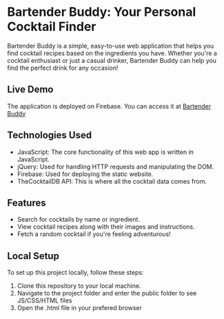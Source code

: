 # Bartender Buddy: Your Personal Cocktail Finder

Bartender Buddy is a simple, easy-to-use web application that helps you find cocktail recipes based on the ingredients you have. Whether you're a cocktail enthusiast or just a casual drinker, Bartender Buddy can help you find the perfect drink for any occasion!

## Live Demo

The application is deployed on Firebase. You can access it at [Bartender Buddy](https://cocktail-finder-f1639.web.app/)

## Technologies Used

- JavaScript: The core functionality of this web app is written in JavaScript.
- jQuery: Used for handling HTTP requests and manipulating the DOM.
- Firebase: Used for deploying the static website.
- TheCocktailDB API: This is where all the cocktail data comes from.

## Features

- Search for cocktails by name or ingredient.
- View cocktail recipes along with their images and instructions.
- Fetch a random cocktail if you're feeling adventurous!

## Local Setup

To set up this project locally, follow these steps:

1. Clone this repository to your local machine.
2. Navigate to the project folder and enter the public folder to see JS/CSS/HTML files
3. Open the .html file in your prefered browser

